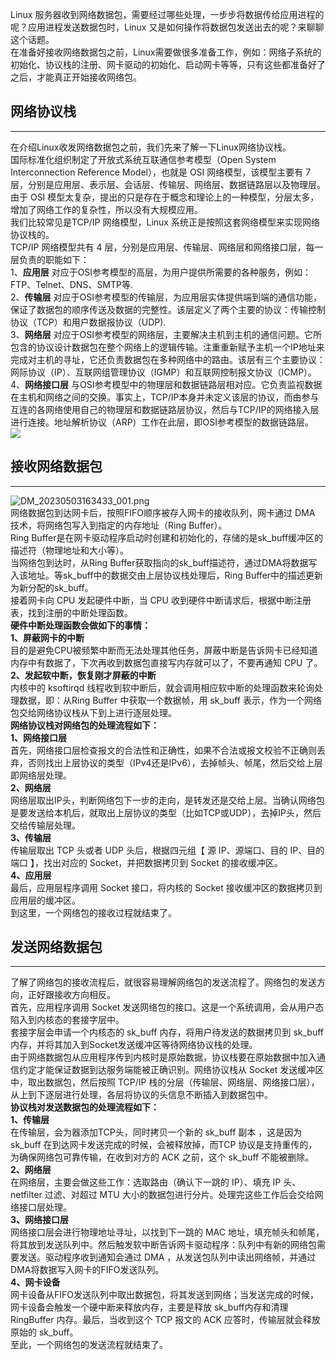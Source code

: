 Linux 服务器收到网络数据包，需要经过哪些处理，一步步将数据传给应用进程的呢？应用进程发送数据包时，Linux 又是如何操作将数据包发送出去的呢？来聊聊这个话题。<br />在准备好接收网络数据包之前，Linux需要做很多准备工作，例如：网络子系统的初始化、协议栈的注册、网卡驱动的初始化、启动网卡等等，只有这些都准备好了之后，才能真正开始接收网络包。
<a name="z7j3k"></a>
## 网络协议栈

---

在介绍Linux收发网络数据包之前，我们先来了解一下Linux网络协议栈。<br />国际标准化组织制定了开放式系统互联通信参考模型（Open System Interconnection Reference Model），也就是 OSI 网络模型，该模型主要有 7 层，分别是应用层、表示层、会话层、传输层、网络层、数据链路层以及物理层。<br />由于 OSI 模型太复杂，提出的只是存在于概念和理论上的一种模型，分层太多，增加了网络工作的复杂性，所以没有大规模应用。<br />我们比较常见是TCP/IP 网络模型，Linux 系统正是按照这套网络模型来实现网络协议栈的。<br />TCP/IP 网络模型共有 4 层，分别是应用层、传输层、网络层和网络接口层，每一层负责的职能如下：<br />1、**应用层** 对应于OSI参考模型的高层，为用户提供所需要的各种服务，例如：FTP、Telnet、DNS、SMTP等.<br />2、**传输层** 对应于OSI参考模型的传输层，为应用层实体提供端到端的通信功能，保证了数据包的顺序传送及数据的完整性。该层定义了两个主要的协议：传输控制协议（TCP）和用户数据报协议（UDP).<br />3、**网络层** 对应于OSI参考模型的网络层，主要解决主机到主机的通信问题。它所包含的协议设计数据包在整个网络上的逻辑传输。注重重新赋予主机一个IP地址来完成对主机的寻址，它还负责数据包在多种网络中的路由。该层有三个主要协议：网际协议（IP）、互联网组管理协议（IGMP）和互联网控制报文协议（ICMP）。<br />4、**网络接口层** 与OSI参考模型中的物理层和数据链路层相对应。它负责监视数据在主机和网络之间的交换。事实上，TCP/IP本身并未定义该层的协议，而由参与互连的各网络使用自己的物理层和数据链路层协议，然后与TCP/IP的网络接入层进行连接。地址解析协议（ARP）工作在此层，即OSI参考模型的数据链路层。<br />![](https://cdn.nlark.com/yuque/0/2020/png/396745/1608737751346-26dfa75b-a04b-438b-b50b-8b6d5ccc35bf.png?x-oss-process=image%2Fresize%2Cw_500%2Climit_0#averageHue=%23f3f1e7&from=url&id=wCt8H&originHeight=681&originWidth=500&originalType=binary&ratio=2.5&rotation=0&showTitle=false&status=done&style=none&title=)
<a name="wxipe"></a>
## 接收网络数据包

---

![DM_20230503163433_001.png](https://cdn.nlark.com/yuque/0/2023/png/396745/1683103551267-3789cdde-7cac-480c-88ca-26a5ace1c9ed.png#averageHue=%238dc352&clientId=uaa97fecb-e51d-4&from=ui&id=u0c688032&originHeight=713&originWidth=741&originalType=binary&ratio=2.5&rotation=0&showTitle=false&size=2117545&status=done&style=none&taskId=u5b90821f-9aaa-4e98-a72b-e528a680bfb&title=)<br />网络数据包到达网卡后，按照FIFO顺序被存入网卡的接收队列，网卡通过 DMA 技术，将网络包写入到指定的内存地址（Ring Buffer）。<br />Ring Buffer是在网卡驱动程序启动时创建和初始化的，存储的是sk_buff缓冲区的描述符（物理地址和大小等）。<br />当网络包到达时，从Ring Buffer获取指向的sk_buff描述符，通过DMA将数据写入该地址。等sk_buff中的数据交由上层协议栈处理后，Ring Buffer中的描述更新为新分配的sk_buff。<br />接着网卡向 CPU 发起硬件中断，当 CPU 收到硬件中断请求后，根据中断注册表，找到注册的中断处理函数。<br />**硬件中断处理函数会做如下的事情：**<br />**1、屏蔽网卡的中断**<br />目的是避免CPU被频繁中断而无法处理其他任务，屏蔽中断是告诉网卡已经知道内存中有数据了，下次再收到数据包直接写内存就可以了，不要再通知 CPU 了。<br />**2、发起软中断，恢复刚才屏蔽的中断**<br />内核中的 ksoftirqd 线程收到软中断后，就会调用相应软中断的处理函数来轮询处理数据，即：从Ring Buffer 中获取一个数据帧，用 sk_buff 表示，作为一个网络包交给网络协议栈从下到上进行逐层处理。<br />**网络协议栈对网络包的处理流程如下：**<br />**1、网络接口层**<br />首先，网络接口层检查报文的合法性和正确性，如果不合法或报文校验不正确则丢弃，否则找出上层协议的类型（IPv4还是IPv6），去掉帧头、帧尾，然后交给上层即网络层处理。<br />**2、网络层**<br />网络层取出IP头，判断网络包下一步的走向，是转发还是交给上层。当确认网络包是要发送给本机后，就取出上层协议的类型（比如TCP或UDP），去掉IP头，然后交给传输层处理。<br />**3、传输层**<br />传输层取出 TCP 头或者 UDP 头后，根据四元组【 源 IP、源端口、目的 IP、目的端口 】，找出对应的 Socket，并把数据拷贝到 Socket 的接收缓冲区。<br />**4、应用层**<br />最后，应用层程序调用 Socket 接口，将内核的 Socket 接收缓冲区的数据拷贝到应用层的缓冲区。<br />到这里，一个网络包的接收过程就结束了。
<a name="XClXq"></a>
## 发送网络数据包

---

了解了网络包的接收流程后，就很容易理解网络包的发送流程了。网络包的发送方向，正好跟接收方向相反。<br />首先，应用程序调用 Socket 发送网络包的接口。这是一个系统调用，会从用户态陷入到内核态的套接字层中。<br />套接字层会申请一个内核态的 sk_buff 内存，将用户待发送的数据拷贝到 sk_buff 内存，并将其加入到Socket发送缓冲区等待网络协议栈的处理。<br />由于网络数据包从应用程序传到内核时是原始数据，协议栈要在原始数据中加入通信约定才能保证数据到达服务端能被正确识别。网络协议栈从 Socket 发送缓冲区中，取出数据包，然后按照 TCP/IP 栈的分层（传输层、网络层、网络接口层），从上到下逐层进行处理，各层将协议的头信息不断插入到数据包中。<br />**协议栈对发送数据包的处理流程如下：**<br />**1、传输层**<br />在传输层，会为器添加TCP头，同时拷贝一个新的 sk_buff 副本 ，这是因为 sk_buff 在到达网卡发送完成的时候，会被释放掉，而TCP 协议是支持重传的，为确保网络包可靠传输，在收到对方的 ACK 之前，这个 sk_buff 不能被删除。<br />**2、网络层**<br />在网络层，主要会做这些工作：选取路由（确认下一跳的 IP）、填充 IP 头、netfilter 过滤、对超过 MTU 大小的数据包进行分片。处理完这些工作后会交给网络接口层处理。<br />**3、网络接口层**<br />网络接口层会进行物理地址寻址，以找到下一跳的 MAC 地址，填充帧头和帧尾，将其放到发送队列中。然后触发软中断告诉网卡驱动程序：队列中有新的网络包需要发送。驱动程序收到通知会通过 DMA ，从发送包队列中读出网络帧，并通过DMA将数据写入网卡的FIFO发送队列。<br />**4、网卡设备**<br />网卡设备从FIFO发送队列中取出数据包，将其发送到网络；当发送完成的时候，网卡设备会触发一个硬中断来释放内存，主要是释放 sk_buff内存和清理 RingBuffer 内存。最后，当收到这个 TCP 报文的 ACK 应答时，传输层就会释放原始的 sk_buff。<br />至此，一个网络包的发送流程就结束了。
